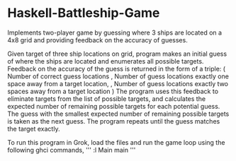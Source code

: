 # Haskell-Battleship-Game
Implements two-player game by guessing where 3 ships are located on a 4x8 grid and providing feedback on the accuracy of guesses.

Given target of three ship locations on grid, program makes an initial guess of
where the ships are located and enumerates all possible targets. Feedback on 
the accuracy of the guess is returned in the form of a triple:
    ( Number of correct guess locations
    , Number of guess locations exactly one space away from a target location,
    , Number of guess locations exactly two spaces away from a target location
    )
The program uses this feedback to eliminate targets from the list of possible 
targets, and calculates the expected number of remaining possible targets for 
each potential guess. The guess with the smallest expected number of remaining 
possible targets is taken as the next guess. The program repeats until the 
guess matches the target exactly. 

To run this program in Grok, load the files and run the game loop using the
following ghci commands,
'''
:l Main
main
'''
